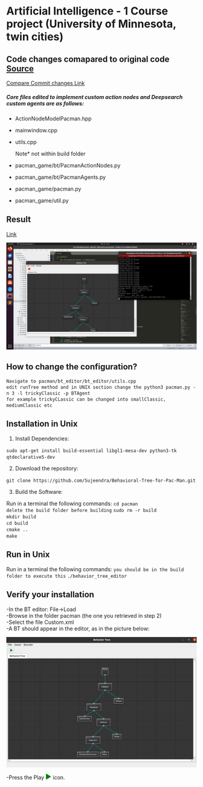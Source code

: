 # Artificial Intelligence - 1  Course project (University of Minnesota, twin cities)

## Code changes comapared to original code [Source](https://github.com/btirai/pacman)
[Compare Commit changes Link](https://github.com/Sujeendra/Behavioral-Tree-for-Pac-Man/compare/ac6a2c1..5dcf290)

##### Core files edited to implement custom action nodes and Deepsearch custom agents are as follows:

- ActionNodeModelPacman.hpp
- mainwindow.cpp
- utils.cpp
  
  Note* not within build folder
- pacman_game/bt/PacmanActionNodes.py 
- pacman_game/bt/PacmanAgents.py
- pacman_game/pacman.py
- pacman_game/util.py

## Result

[Link](https://drive.google.com/file/d/1PwWIkgVIvPc674TiXk426Nh8ELoFzt6h/view?usp=sharing)


![alt tag](ai-3.png)


## How to change the configuration?
```
Navigate to pacman/bt_editor/bt_editor/utils.cpp
edit runTree method and in UNIX section change the python3 pacman.py -n 3 -l trickyClassic -p BTAgent
for example trickyCLassic can be changed into smallClassic, mediumClassic etc
```


Installation in Unix
------------
1) Install Dependencies:

`sudo apt-get install build-essential libgl1-mesa-dev python3-tk qtdeclarative5-dev`

2) Download the repository:

`git clone https://github.com/Sujeendra/Behavioral-Tree-for-Pac-Man.git`

3) Build the Software:

Run in a terminal the following commands:
`cd pacman` <br/>
`delete the build folder before building`
`sudo rm -r build` <br/>
`mkdir build` <br/>
`cd build` <br/>
`cmake ..` <br/>
`make`

Run in Unix
------------

Run in a terminal the following commands:
`you should be in the build folder to execute this`
`./behavior_tree_editor`







Verify your installation
------------
-In the BT editor: File->Load  <br/>
-Browse in the folder pacman (the one you retrieved in step 2)  <br/>
-Select the file Custom.xml  <br/>
-A BT should appear in the editor, as in the picture below: <br/>

![alt tag](Screenwindows.png)





-Press the Play <img src="play.png" width="15" height="15"> icon. <br/>










